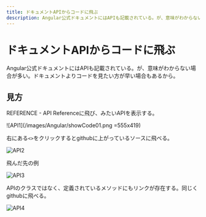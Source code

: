 ```yaml
---
title: ドキュメントAPIからコードに飛ぶ
description: Angular公式ドキュメントにはAPIも記載されている。が、意味がわからない場合が多い。ドキュメントよりコードを見たい方が早い場合もあるから。
---
```


# ドキュメントAPIからコードに飛ぶ

Angular公式ドキュメントにはAPIも記載されている。が、意味がわからない場合が多い。ドキュメントよりコードを見たい方が早い場合もあるから。

<google-ads/>

## 見方

REFERENCE - API Referenceに飛び、みたいAPIを表示する。

![API1](/images/Angular/showCode01.png =555x419)

右にある`<>`をクリックするとgithubに上がっているソースに飛べる。

![API2](/images/Angular/showCode02.png)

飛んだ先の例

![API3](/images/Angular/showCode03.png)

APIのクラスではなく、定義されているメソッドにもリンクが存在する。同じくgithubに飛べる。

![API4](/images/Angular/showCode04.png)
